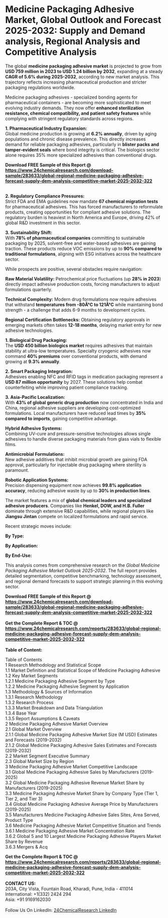 <h1>Medicine Packaging Adhesive Market, Global Outlook and Forecast 2025-2032: Supply and Demand analysis, Regional Analysis and Competitive Analysis</h1><p>The global <strong>medicine packaging adhesive market</strong> is projected to grow from <strong>USD 759 million in 2023 to USD 1.24 billion by 2032</strong>, expanding at a steady <strong>CAGR of 5.6% during 2025-2032</strong>, according to new market analysis. This trajectory reflects increasing pharmaceutical production and stricter packaging regulations worldwide.</p><p>Medicine packaging adhesives - specialized bonding agents for pharmaceutical containers - are becoming more sophisticated to meet evolving industry demands. They now offer <strong>enhanced sterilization resistance, chemical compatibility, and patient safety features</strong> while complying with stringent regulatory standards across regions.</p><p><strong>1. Pharmaceutical Industry Expansion:</strong><br>
Global medicine production is growing at <strong>6.2% annually</strong>, driven by aging populations and chronic disease prevalence. This directly increases demand for reliable packaging adhesives, particularly in <strong>blister packs and tamper-evident seals</strong> where bond integrity is critical. The biologics sector alone requires 35% more specialized adhesives than conventional drugs.</p><div><b>Download FREE Sample of this Report @ 
            <a href="https://www.24chemicalresearch.com/download-sample/283633/global-regional-medicine-packaging-adhesive-forecast-supply-dem-analysis-competitive-market-2025-2032-322">
            https://www.24chemicalresearch.com/download-sample/283633/global-regional-medicine-packaging-adhesive-forecast-supply-dem-analysis-competitive-market-2025-2032-322</a></b></div><br><p><strong>2. Regulatory Compliance Pressures:</strong><br>
Strict FDA and EMA guidelines now mandate <strong>67 chemical migration tests</strong> for pharmaceutical adhesives. This has forced manufacturers to reformulate products, creating opportunities for compliant adhesive solutions. The regulatory burden is heaviest in North America and Europe, driving 42% of global R&amp;D investment in this sector.</p><p><strong>3. Sustainability Shift:</strong><br>
With <strong>78% of pharmaceutical companies</strong> committing to sustainable packaging by 2025, solvent-free and water-based adhesives are gaining traction. These products reduce VOC emissions by up to <strong>90% compared to traditional formulations</strong>, aligning with ESG initiatives across the healthcare sector.</p><p>While prospects are positive, several obstacles require navigation:</p><p><strong>Raw Material Volatility:</strong> Petrochemical price fluctuations (up <strong>28% in 2023</strong>) directly impact adhesive production costs, forcing manufacturers to adjust formulations quarterly.</p><p><strong>Technical Complexity:</strong> Modern drug formulations now require adhesives that withstand <strong>temperatures from -80Â°C to 121Â°C</strong> while maintaining bond strength - a challenge that adds 6-9 months to development cycles.</p><p><strong>Regional Certification Bottlenecks:</strong> Obtaining regulatory approvals in emerging markets often takes <strong>12-18 months</strong>, delaying market entry for new adhesive technologies.</p><p><strong>1. Biological Drug Packaging:</strong><br>
The <strong>USD 450 billion biologics market</strong> requires adhesives that maintain stability at ultra-low temperatures. Specialty cryogenic adhesives now command <strong>40% premiums</strong> over conventional products, with demand growing at <strong>9.3% annually</strong>.</p><p><strong>2. Smart Packaging Integration:</strong><br>
Adhesives enabling NFC and RFID tags in medication packaging represent a <strong>USD 87 million opportunity</strong> by 2027. These solutions help combat counterfeiting while improving patient compliance tracking.</p><p><strong>3. Asia-Pacific Localization:</strong><br>
With <strong>43% of global generic drug production</strong> now concentrated in India and China, regional adhesive suppliers are developing cost-optimized formulations. Local manufacturers have reduced lead times by <strong>35% compared to imports</strong>, gaining competitive advantage.</p><p><strong>Hybrid Adhesive Systems:</strong><br>
	Combining UV-cure and pressure-sensitive technologies allows single adhesives to handle diverse packaging materials from glass vials to flexible films.</p><p><strong>Antimicrobial Formulations:</strong><br>
	New adhesive additives that inhibit microbial growth are gaining FDA approval, particularly for injectable drug packaging where sterility is paramount.</p><p><strong>Robotic Application Systems:</strong><br>
	Precision dispensing equipment now achieves <strong>99.8% application accuracy</strong>, reducing adhesive waste by up to <strong>30% in production lines</strong>.</p><p>The market features a mix of <strong>global chemical leaders and specialized adhesive producers</strong>. Companies like <strong>Henkel, DOW, and H.B. Fuller</strong> dominate through extensive R&amp;D capabilities, while regional players like <strong>Jiangsu Jintan</strong> compete on localized formulations and rapid service.</p><p>Recent strategic moves include:</p><p><strong>By Type:</strong></p><p><strong>By Application:</strong></p><p><strong>By End-Use:</strong></p><p>This analysis comes from comprehensive research on the <em>Global Medicine Packaging Adhesive Market Outlook 2025-2032</em>. The full report provides detailed segmentation, competitive benchmarking, technology assessment, and regional demand forecasts to support strategic planning in this evolving sector.</p><div><b>Download FREE Sample of this Report @ 
            <a href="https://www.24chemicalresearch.com/download-sample/283633/global-regional-medicine-packaging-adhesive-forecast-supply-dem-analysis-competitive-market-2025-2032-322">
            https://www.24chemicalresearch.com/download-sample/283633/global-regional-medicine-packaging-adhesive-forecast-supply-dem-analysis-competitive-market-2025-2032-322</a></b></div><br><div><b>Get the Complete Report & TOC @ 
            <a href="https://www.24chemicalresearch.com/reports/283633/global-regional-medicine-packaging-adhesive-forecast-supply-dem-analysis-competitive-market-2025-2032-322">
            https://www.24chemicalresearch.com/reports/283633/global-regional-medicine-packaging-adhesive-forecast-supply-dem-analysis-competitive-market-2025-2032-322</a></b></div><br>
            <b>Table of Content:</b><p>Table of Contents<br />
1 Research Methodology and Statistical Scope<br />
1.1 Market Definition and Statistical Scope of Medicine Packaging Adhesive<br />
1.2 Key Market Segments<br />
1.2.1 Medicine Packaging Adhesive Segment by Type<br />
1.2.2 Medicine Packaging Adhesive Segment by Application<br />
1.3 Methodology & Sources of Information<br />
1.3.1 Research Methodology<br />
1.3.2 Research Process<br />
1.3.3 Market Breakdown and Data Triangulation<br />
1.3.4 Base Year<br />
1.3.5 Report Assumptions & Caveats<br />
2 Medicine Packaging Adhesive Market Overview<br />
2.1 Global Market Overview<br />
2.1.1 Global Medicine Packaging Adhesive Market Size (M USD) Estimates and Forecasts (2019-2032)<br />
2.1.2 Global Medicine Packaging Adhesive Sales Estimates and Forecasts (2019-2032)<br />
2.2 Market Segment Executive Summary<br />
2.3 Global Market Size by Region<br />
3 Medicine Packaging Adhesive Market Competitive Landscape<br />
3.1 Global Medicine Packaging Adhesive Sales by Manufacturers (2019-2025)<br />
3.2 Global Medicine Packaging Adhesive Revenue Market Share by Manufacturers (2019-2025)<br />
3.3 Medicine Packaging Adhesive Market Share by Company Type (Tier 1, Tier 2, and Tier 3)<br />
3.4 Global Medicine Packaging Adhesive Average Price by Manufacturers (2019-2025)<br />
3.5 Manufacturers Medicine Packaging Adhesive Sales Sites, Area Served, Product Type<br />
3.6 Medicine Packaging Adhesive Market Competitive Situation and Trends<br />
3.6.1 Medicine Packaging Adhesive Market Concentration Rate<br />
3.6.2 Global 5 and 10 Largest Medicine Packaging Adhesive Players Market Share by Revenue<br />
3.6.3 Mergers & Acq</p><div><b>Get the Complete Report & TOC @ 
            <a href="https://www.24chemicalresearch.com/reports/283633/global-regional-medicine-packaging-adhesive-forecast-supply-dem-analysis-competitive-market-2025-2032-322">
            https://www.24chemicalresearch.com/reports/283633/global-regional-medicine-packaging-adhesive-forecast-supply-dem-analysis-competitive-market-2025-2032-322</a></b></div><br><b>CONTACT US:</b><br>
            203A, City Vista, Fountain Road, Kharadi, Pune, India - 411014<br>
            International: +1(332) 2424 294<br>
            Asia: +91 9169162030 <br><br>
            Follow Us On LinkedIn: <a href="https://www.linkedin.com/company/24chemicalresearch/">24ChemicalResearch LinkedIn</a>